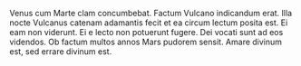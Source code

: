 Venus cum Marte clam concumbebat.
Factum Vulcano indicandum erat.
Illa nocte Vulcanus catenam adamantis fecit et ea circum lectum posita est. 
Ei eam non viderunt. 
Ei e lecto non potuerunt fugere.
Dei vocati sunt ad eos videndos.
Ob factum multos annos Mars pudorem sensit.
Amare divinum est, sed errare divinum est.
